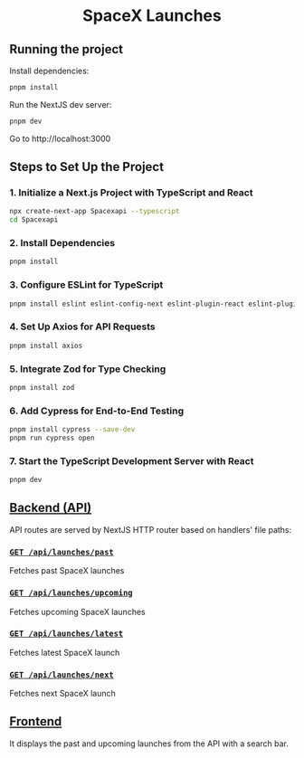 <div align="center">

<h1> SpaceX Launches</h1>

</div>

## Running the project

Install dependencies:

```bash
pnpm install
```

Run the NextJS dev server:

```bash
pnpm dev
```

Go to http://localhost:3000


## Steps to Set Up the Project

### 1. Initialize a Next.js Project with TypeScript and React
```bash
npx create-next-app Spacexapi --typescript
cd Spacexapi
```

### 2. Install Dependencies
```bash
pnpm install
```
### 3. Configure ESLint for TypeScript
```bash
pnpm install eslint eslint-config-next eslint-plugin-react eslint-plugin-react-hooks @typescript-eslint/parser @typescript-eslint/eslint-plugin --save-dev
```

### 4. Set Up Axios for API Requests
```bash
pnpm install axios
```

### 5. Integrate Zod for Type Checking
```bash
pnpm install zod
```

### 6. Add Cypress for End-to-End Testing
```bash
pnpm install cypress --save-dev
pnpm run cypress open
```

### 7. Start the TypeScript Development Server with React
```bash
pnpm dev
```


## [Backend (API)](./src/pages/api)

API routes are served by NextJS HTTP router based on handlers' file paths:

### [`GET /api/launches/past`](./src/pages/api/launches/past.ts)

Fetches past SpaceX launches

### [`GET /api/launches/upcoming`](./src/pages/api/launches/upcoming.ts)

Fetches upcoming SpaceX launches

### [`GET /api/launches/latest`](./src/pages/api/launches/latest.ts)

Fetches latest SpaceX launch

### [`GET /api/launches/next`](./src/pages/api/launches/next.ts)

Fetches next SpaceX launch

## [Frontend](./src/pages/index.tsx)

It displays the past and upcoming launches from the API with a search bar.


